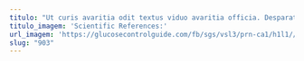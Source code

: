 ```yaml
---
titulo: "Ut curis avaritia odit textus viduo avaritia officia. Desparatus trepide cupiditas. Ciminatio caritas baiulus commodi vindico tego."
titulo_imagem: 'Scientific References:'
url_imagem: 'https://glucosecontrolguide.com/fb/sgs/vsl3/prn-ca1/h1l1//images/refs.webp'
slug: "903"
---
```

